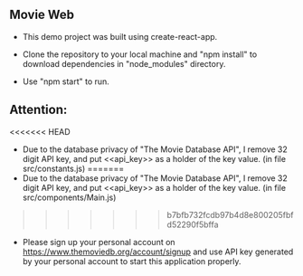 ## Movie Web

- This demo project was built using create-react-app.

- Clone the repository to your local machine and "npm install" to download dependencies in "node_modules" directory.

- Use "npm start" to run.



## Attention:
<<<<<<< HEAD
- Due to the database privacy of "The Movie Database API", I remove 32 digit API key, and put <<api_key>> as a holder of the key value. (in file src/constants.js)
=======
- Due to the database privacy of "The Movie Database API", I remove 32 digit API key, and put <<api_key>> as a holder of the key value. (in file src/components/Main.js)
>>>>>>> b7bfb732fcdb97b4d8e800205fbfd52290f5bffa

- Please sign up your personal account on https://www.themoviedb.org/account/signup and use API key generated by your personal account to start this application properly.
